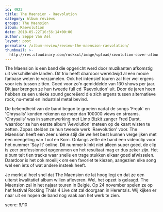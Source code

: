 ```yaml
---
id: 4923
title: The Maension - Raevolution
category: Album reviews
groups: The Maension
album: Raevolution
date: 2018-05-22T16:56:14+00:00
author: Seppe Van Ael
layout: post
permalink: /album-review/review-the-maension-raevolation/
thumbnail: >-
  http://res.cloudinary.com/rockxxl/image/upload/rævolution-cover-album-with-halo2kopie.png
---
```

The Maension is een band die opgericht werd door muzikanten afkomstig uit verschillende landen. Dit trio heeft daardoor wereldwijd al een mooie fanbase weten te verzamelen. Ook het intensief touren zal hier wel ergens voor iets tussen zitten. Goed voor zo'n gemiddelde van 130 shows per jaar. Dit jaar brengen ze hun tweede full cd 'Raevolution' uit. Door de jaren heen hebben ze een unieke sound gecreëerd die zich ergens tussen alternatieve rock, nu-metal en industrial metal bevind.

De bekendheid van de band begon te groeien nadat de songs 'Freak' en 'Chrysalis' konden rekenen op meer dan 100000 views en streams. ‘Chrysalis’ was in samenwerking met Limp Bizkit zanger Fred Durst, waardoor ze hun eerste album 'Aevolution' meteen op de kaart wisten te zetten. Zopas stelden ze hun tweede werk 'Raevolution' voor. The Maension heeft een zeer unieke stijl die we het best kunnen vergelijken met een mengeling van Tool en Korn. Onlangs zette de band een videoclip voor het nummer 'Say It' online. Dit nummer klinkt niet alleen super goed, de clip is zeer professioneel opgenomen en het resultaat mag er dus zeker zijn. Het album telt tien tracks waar snelle en trage stukken elkaar goed afwisselen. Daardoor is het ook moeilijk om een favoriet te kiezen, aangezien elke song wel een iets of wat andere insteek heeft.

Je merkt al heel snel dat The Maension de lat hoog legt en dat ze een uiterst kwalitatief album willen afleveren. Wel, het opzet is gelaagd. The Maension zal in het najaar touren in België. Op 24 november spelen ze op het festival Rocking Thals 4 Live dat zal doorgaan in Herentals. Wij kijken er naar uit en hopen de band nog vaak aan het werk te zien.

score: 9/10
